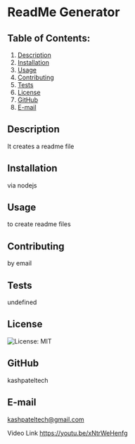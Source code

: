 # ReadMe Generator
## Table of Contents:
  1. [Description](#description) 
  2. [Installation](#Installation)
  3. [Usage](#Usage)  
  4. [Contributing](#Contributing)
  5. [Tests](#Tests)
  6. [License](#License)
  7. [GitHub](#GitHub)
  8. [E-mail](#E-mail)
## Description
It creates a readme file 
## Installation
via nodejs
## Usage
to create readme files
## Contributing
by email
## Tests
undefined
## License
![License: MIT](https://img.shields.io/badge/License-MIT-yellow.svg)
## GitHub
kashpateltech
## E-mail
kashpateltech@gmail.com

Video Link
https://youtu.be/xNtrWeHenfg
